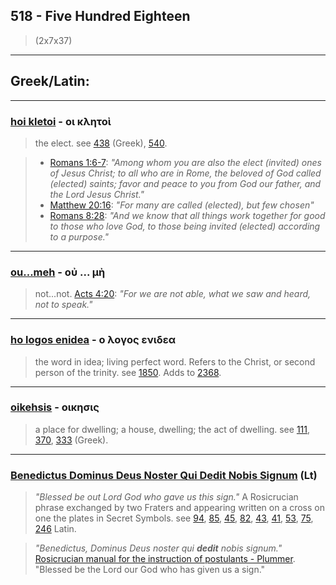 ## 518 - Five Hundred Eighteen
> (2x7x37)

---

## Greek/Latin:

---

### [hoi kletoi](/greek?word=oi+klhtoi) - οι κλητοὶ
> the elect. see [438](438) (Greek), [540](540).

> - [Romans 1:6-7](https://www.biblegateway.com/passage/?search=Romans+1%3A6-7&version=AKJV;SBLGNT): *"Among whom you are also the elect (invited) ones of Jesus Christ; to all who are in Rome, the beloved of God called (elected) saints; favor and peace to you from God our father, and the Lord Jesus Christ."*
> - [Matthew 20:16](http://biblehub.com/matthew/20-16.htm): *"For many are called (elected), but few chosen"*
> - [Romans 8:28](http://biblehub.com/romans/8-28.htm): *"And we know that all things work together for good to those who love God, to those being invited (elected) according to a purpose."*

---

### [ou...meh](/greek?word=ou+mh) - οὐ ... μὴ
> not...not. [Acts 4:20](http://biblehub.com/acts/4-20.htm): *"For we are not able, what we saw and heard, not to speak."*

---

### [ho logos enidea](/greek?word=o+logos+enidea) - ο λογος ενιδεα
> the word in idea; living perfect word. Refers to the Christ, or second person of the trinity. see [1850](1850). Adds to [2368](2368).

---

### [oikehsis](/greek?word=oikhsis) - οικησις
> a place for dwelling; a house, dwelling; the act of dwelling. see [111](111), [370](370), [333](333) (Greek).

---

### [Benedictus Dominus Deus Noster Qui Dedit Nobis Signum](/latin?word=Benedictus+Dominus+Deus+Noster+Qui+Dedit+Nobis+Signum) (Lt)
> *"Blessed be out Lord God who gave us this sign."* A Rosicrucian phrase exchanged by two Fraters and appearing written on a cross on one the plates in Secret Symbols. see [94](94), [85](85), [45](45), [82](82), [43](43), [41](41), [53](53), [75](75), [246](246) Latin.

> *"Benedictus, Dominus Deus noster qui **dedit** nobis signum."* [Rosicrucian manual for the instruction of postulants - Plummer](https://archive.org/stream/rosicrucianmanua00plum#page/18/search/dedit). "Blessed be the Lord our God who has given us a sign."
